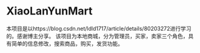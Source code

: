 # XiaoLanYunMart
本项目是以https://blog.csdn.net/ldld1717/article/details/80203272进行学习的。感谢博主分享。
该项目为本地商城，分为管理员，买家，卖家三个角色，具有简单的信息修改，搜索商品，购买，发货功能。
